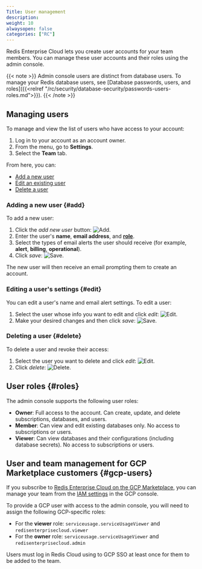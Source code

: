 ```yaml
---
Title: User management
description:
weight: 10
alwaysopen: false
categories: ["RC"]
---
```

Redis Enterprise Cloud lets you create user accounts for your team members. You can manage these user accounts and their roles using the admin console.

{{< note >}}
Admin console users are distinct from database users. To manage your Redis database users, see [Database passwords, users, and roles]({{<relref "/rc/security/database-security/passwords-users-roles.md">}}).
{{< /note >}}

## Managing users

To manage and view the list of users who have access to your account:

1. Log in to your account as an account owner.
1. From the menu, go to **Settings**.
1. Select the **Team** tab.

From here, you can:

* [Add a new user](#add)
* [Edit an existing user](#edit)
* [Delete a user](#delete)

### Adding a new user {#add}

To add a new user:

1. Click the *add new user* button: ![Add](/images/rc/icon_add.png#no-click "Add").
1. Enter the user's **name**, **email address**, and **[role](#roles)**.
1. Select the types of email alerts the user should receive (for example, **alert**, **billing**, **operational**).
1. Click *save*: ![Save](/images/rc/icon_save.png#no-click "Add").

The new user will then receive an email prompting them to create an account.

### Editing a user's settings {#edit}

You can edit a user's name and email alert settings. To edit a user:

1. Select the user whose info you want to edit and click *edit*: ![Edit](/images/rc/icon_edit.png#no-click "Add").
1. Make your desired changes and then click *save*: ![Save](/images/rc/icon_save.png#no-click "Add").

### Deleting a user {#delete}

To delete a user and revoke their access:

1. Select the user you want to delete and click *edit*: ![Edit](/images/rc/icon_edit.png#no-click "Add").
1. Click *delete*: ![Delete](/images/rc/icon_delete.png#no-click "Delete").

## User roles {#roles}

The admin console supports the following user roles:

- **Owner**: Full access to the account. Can create, update, and delete subscriptions, databases, and users.
- **Member**: Can view and edit existing databases only. No access to subscriptions or users.
- **Viewer**: Can view databases and their configurations (including database secrets). No access to subscriptions or users.

## User and team management for GCP Marketplace customers {#gcp-users}

If you subscribe to [Redis Enterprise Cloud on the GCP Marketplace](https://console.cloud.google.com/marketplace/product/endpoints/gcp.redisenterprise.com), you can manage your team from the [IAM settings](https://cloud.google.com/iam/docs) in the GCP console.

To provide a GCP user with access to the admin console, you will need to assign the following GCP-specific roles:

- For the **viewer** role: `serviceusage.serviceUsageViewer` and `redisenterprisecloud.viewer`
- For the **owner** role:  `serviceusage.serviceUsageViewer` and `redisenterprisecloud.admin`

Users must log in Redis Cloud using to GCP SSO at least once for them to be added to the team.
